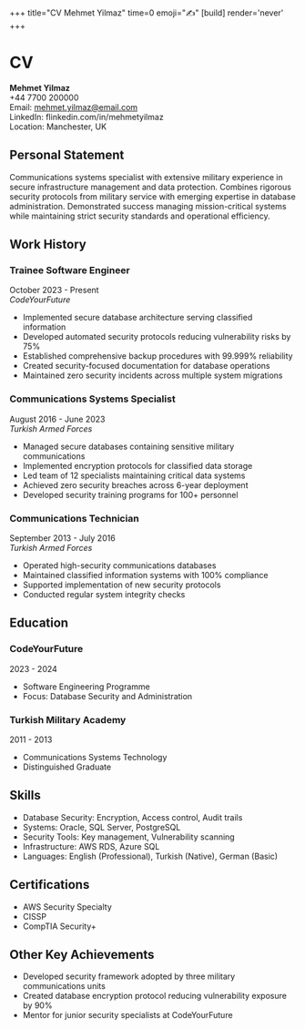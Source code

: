 +++
title="CV Mehmet Yilmaz"
time=0
emoji="✍️"
[build]
render='never'
+++

# CV

**Mehmet Yilmaz**  
+44 7700 200000  
Email: mehmet.yilmaz@email.com  
LinkedIn: flinkedin.com/in/mehmetyilmaz  
Location: Manchester, UK

## Personal Statement

Communications systems specialist with extensive military experience in secure infrastructure management and data protection. Combines rigorous security protocols from military service with emerging expertise in database administration. Demonstrated success managing mission-critical systems while maintaining strict security standards and operational efficiency.

## Work History

### Trainee Software Engineer

October 2023 - Present  
_CodeYourFuture_

- Implemented secure database architecture serving classified information
- Developed automated security protocols reducing vulnerability risks by 75%
- Established comprehensive backup procedures with 99.999% reliability
- Created security-focused documentation for database operations
- Maintained zero security incidents across multiple system migrations

### Communications Systems Specialist

August 2016 - June 2023  
_Turkish Armed Forces_

- Managed secure databases containing sensitive military communications
- Implemented encryption protocols for classified data storage
- Led team of 12 specialists maintaining critical data systems
- Achieved zero security breaches across 6-year deployment
- Developed security training programs for 100+ personnel

### Communications Technician

September 2013 - July 2016  
_Turkish Armed Forces_

- Operated high-security communications databases
- Maintained classified information systems with 100% compliance
- Supported implementation of new security protocols
- Conducted regular system integrity checks

## Education

### CodeYourFuture

2023 - 2024

- Software Engineering Programme
- Focus: Database Security and Administration

### Turkish Military Academy

2011 - 2013

- Communications Systems Technology
- Distinguished Graduate

## Skills

- Database Security: Encryption, Access control, Audit trails
- Systems: Oracle, SQL Server, PostgreSQL
- Security Tools: Key management, Vulnerability scanning
- Infrastructure: AWS RDS, Azure SQL
- Languages: English (Professional), Turkish (Native), German (Basic)

## Certifications

- AWS Security Specialty
- CISSP
- CompTIA Security+

## Other Key Achievements

- Developed security framework adopted by three military communications units
- Created database encryption protocol reducing vulnerability exposure by 90%
- Mentor for junior security specialists at CodeYourFuture

